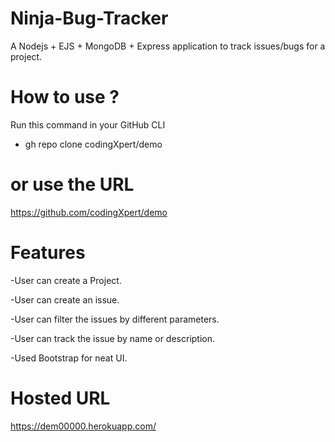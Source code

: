 # Ninja-Bug-Tracker

A Nodejs + EJS + MongoDB + Express application to track issues/bugs for a project.

# How to use ?

Run this command in your GitHub CLI

- gh repo clone codingXpert/demo

# or use the URL

https://github.com/codingXpert/demo

# Features

-User can create a Project.

-User can create an issue.

-User can filter the issues by different parameters.

-User can track the issue by name or description.

-Used Bootstrap for neat UI.

# Hosted URL

https://dem00000.herokuapp.com/

